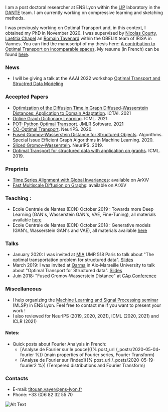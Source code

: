 I am a post doctoral researcher at ENS Lyon within the [LIP](http://www.ens-lyon.fr/LIP/) laboratory in the [DANTE](https://team.inria.fr/dante/team-members/) team. I am currently working on compressive learning and sketching methods.  

I was previously working on Optimal Transport and, in this context, I obtained my PhD in November 2020. I was supervised by [Nicolas Courty](http://people.irisa.fr/Nicolas.Courty/), [Laetitia Chapel](http://people.irisa.fr/Laetitia.Chapel/) an [Romain Tavenard](http://rtavenar.github.io/research/bio.html) within the OBELIX team of IRISA in Vannes. You can find the manuscript of my thesis here: [A contribution to Optimal Transport on incomparable spaces](https://arxiv.org/abs/2011.04447). My resume (in French) can be found [here](/materials/cv_longFR.pdf).

### News

- I will be giving a talk at the AAAI 2022 workshop [Optimal Transport and Structred Data Modeling](https://ot-sdm.github.io/)

### Accepted Papers
- [Optimization of the Diffusion Time in Graph Diffused-Wasserstein Distances: Application to Domain Adaptation](https://hal.inria.fr/hal-03353622/document). ICTAI. 2021
- [Online Graph Dictionary Learning](http://proceedings.mlr.press/v139/vincent-cuaz21a.html). ICML. 2021.
- [POT: Python Optimal Transport](https://jmlr.org/papers/v22/20-451.html). JMLR Software. 2021
- [CO-Optimal Transport](https://papers.nips.cc/paper/2020/hash/cc384c68ad503482fb24e6d1e3b512ae-Abstract.html). NeurIPS. 2020.
- [Fused Gromov-Wasserstein Distance for Structured Objects](https://www.mdpi.com/1999-4893/13/9/212). Algorithms. Special Issue Efficient Graph Algorithms in Machine Learning. 2020.
- [Sliced Gromov-Wasserstein](https://papers.nips.cc/paper/9615-sliced-gromov-wasserstein). NeurIPS. 2019.
- [Optimal Transport for structured data with application on graphs](http://proceedings.mlr.press/v97/titouan19a.html). ICML. 2019.

### Preprints
- [Time Series Alignment with Global Invariances](https://arxiv.org/abs/2002.03848): available on ArXiV
- [Fast Multiscale Diffusion on Graphs](https://arxiv.org/abs/2104.14652): available on ArXiV

### Teaching :
- Ecole Centrale de Nantes (ECN) October 2019 : Towards more Deep Learning (GAN's, Wasserstein GAN's, VAE, Fine-Tuning), all materials available [here](https://github.com/tvayer/tvayer.github.io/tree/master/cours/deep_ecn_2019) 
- Ecole Centrale de Nantes (ECN) October 2018 : Generative models (GAN's, Wasserstein GAN's and VAE), all materials available [here](https://github.com/tvayer/tvayer.github.io/tree/master/cours/deep_ecn_2018) 

### Talks 
- January 2020: I was invited at [MIA](https://www6.inrae.fr/mia-paris) UMR 518 Paris to talk about "The optimal transportation problem for structured data". [Slides](/materials/prez_mia.pdf)
- March 2019: I was invited at [Qarma](https://qarma.lis-lab.fr/) in Aix-Marseille University to talk about "Optimal Transport for Structured data". [Slides](/materials/Titouan_Marseille_2019.pdf)
- Juin 2018: "Fused Gromov-Wasserstein Distance" at [CAp Conference](http://cap2018.litislab.fr/)

### Miscellaneous

- I help organizing the [Machine Learning and Signal Processing seminar](https://team.inria.fr/dante/fr/category/seminars/) (MLSP) in ENS Lyon. Feel free to contact me if you want to present your work !
- I also reviewed for NeurIPS (2019, 2020, 2021), ICML (2020, 2021) and ICLR (2021)

#### Notes:
- Quick posts about Fourier Analysis in French: 
	- [Analyse de Fourier sur le pouce]({% post_url /_posts/2020-05-04-fourier %}) (main properties of Fourier series, Fourier Transform)
	- [Analyse de Fourier sur l'index]({% post_url /_posts/2020-05-19-fourier2 %}) (Tempered distributions and Fourier Transform)

### Contacts

- E-mail: titouan.vayer@ens-lyon.fr
- Phone: +33 (0)6 82 32 55 70

![Alt Text](/materials/mouette.gif)


